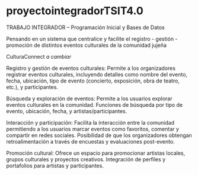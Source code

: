 # proyectointegradorTSIT4.0
TRABAJO INTEGRADOR – Programación Inicial y Bases de Datos

Pensando en un sistema que centralice y facilite el registro - gestión - promoción de distintos eventos culturales de la comunidad jujeña

CulturaConnect *a cambiar*

Registro y gestión de eventos culturales:
Permite a los organizadores registrar eventos culturales, incluyendo detalles como nombre del evento, fecha, ubicación, tipo de evento (concierto, exposición, obra de teatro, etc.), y participantes.

Búsqueda y exploración de eventos:
Permite a los usuarios explorar eventos culturales en la comunidad.
Funciones de búsqueda por tipo de evento, ubicación, fecha, y artistas/participantes.

Interacción y participación:
Facilita la interacción entre la comunidad permitiendo a los usuarios marcar eventos como favoritos, comentar y compartir en redes sociales.
Posibilidad de que los organizadores obtengan retroalimentación a través de encuestas y evaluaciones post-evento.

Promoción cultural:
Ofrece un espacio para promocionar artistas locales, grupos culturales y proyectos creativos.
Integración de perfiles y portafolios para artistas y participantes.
